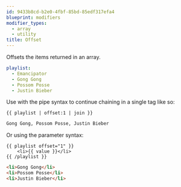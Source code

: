 ```yaml
---
id: 9433b8cd-b2e0-4fbf-85bd-85edf317efa4
blueprint: modifiers
modifier_types:
  - array
  - utility
title: Offset
---
```

Offsets the items returned in an array.

```yaml
playlist:
  - Emancipator
  - Gong Gong
  - Possom Posse
  - Justin Bieber
```

Use with the pipe syntax to continue chaining in a single tag like so:

```
{{ playlist | offset:1 | join }}
```

```html
Gong Gong, Possom Posse, Justin Bieber
```

Or using the parameter syntax:

```
{{ playlist offset="1" }}
    <li>{{ value }}</li>
{{ /playlist }}
```

```html
<li>Gong Gong</li>
<li>Possom Posse</li>
<li>Justin Bieber</li>
```
